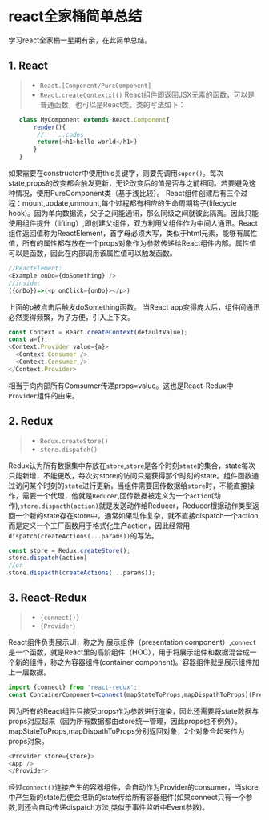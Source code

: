 # react全家桶简单总结
学习react全家桶一星期有余，在此简单总结。
## 1. React
> -  `React.[Component/PureComponent]` 
> - `React.createContextxt()`
React组件即返回JSX元素的函数，可以是普通函数，也可以是React类。类的写法如下：
```javascript
   class MyComponent extends React.Component{
       render(){
        //    ..codes
        return(<h1>hello world</h1>)
       }
   }
```
如果需要在constructor中使用this关键字，则要先调用`super()`。每次state,props的改变都会触发更新，无论改变后的值是否与之前相同。若要避免这种情况，使用PureComponent类（基于浅比较）。
React组件创建后有三个过程：mount,update,unmount,每个过程都有相应的生命周期钩子(lifecycle hook)。因为单向数据流，父子之间能通讯，那么同级之间就彼此隔离。因此只能使用组件提升（lifting）,即创建父组件，双方利用父组件作为中间人通讯。React组件返回值称为ReactElement，首字母必须大写，类似于html元素，能够有属性值，所有的属性都存放在一个props对象作为参数传递给React组件内部。属性值可以是函数，因此在内部调用该属性值可以触发函数。
```javascript
//ReactElement:
<Example onDo={doSomething} />
//inside:
({onDo})=>(<p onClick={onDo}></p>)

```
上面的p被点击后触发doSomething函数。
当React app变得庞大后，组件间通讯必然变得频繁，为了方便，引入上下文。
```javascript
const Context = React.createContext(defaultValue);
const a={};
<Context.Provider value={a}>
  <Context.Consumer />
  <Context.Consumer />
</Context.Provider>
```
相当于向内部所有Comsumer传递props=value。这也是React-Redux中`Provider`组件的由来。
## 2. Redux
> - `Redux.createStore()`
> - `store.dispatch()`

Redux认为所有数据集中存放在`store`,`store`是各个时刻`state`的集合，state每次只能新增，不能更改，每次对store的访问只是获得那个时刻的state。组件函数通过访问某个时刻的`state`进行更新，当组件需要回传数据给`store`时，不能直接操作，需要一个代理，他就是`Reducer`,回传数据被定义为一个`action`(动作),`store.dispacth(action)`就是发送动作给Reducer，Reducer根据动作类型返回一个新的state存在store中。通常如果动作复杂，就不直接dispatch一个action,而是定义一个工厂函数用于格式化生产action，因此经常用`dispatch(createActions(...params))`的写法。

```javascript
const store = Redux.createStore();
store.dispatch(action)
//or
store.dispacth(createActions(...params));
```
## 3. React-Redux
> - `{connect()}`
> - `{Provider}`

React组件负责展示UI，称之为 展示组件（presentation component）,`connect`是一个函数，就是React里的高阶组件（HOC），用于将展示组件和数据混合成一个新的组件，称之为容器组件(container component)。容器组件就是展示组件加上一层数据。
```javascript
import {connect} from 'react-redux';
const ContainerComponent=connect(mapStateToProps,mapDispathToProps)(PresentationComponent);
```
因为所有的React组件只接受props作为参数进行渲染，因此还需要将state数据与props对应起来（因为所有数据都由store统一管理，因此props也不例外）。mapStateToProps,mapDispathToProps分别返回对象，2个对象合起来作为props对象。

```javascript
<Provider store={store}>
<App />
</Provider>
```
经过`connect()`连接产生的容器组件，会自动作为Provider的consumer，当store中产生新的state后便会把新的state传给所有容器组件(如果connect只有一个参数,则还会自动传递dispatch方法,类似于事件监听中Event参数)。


